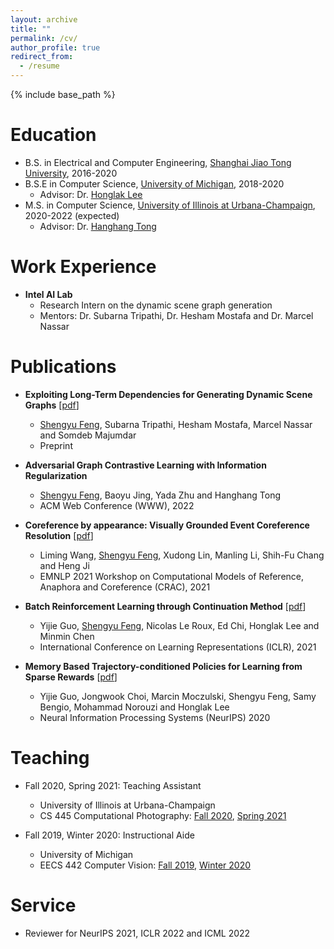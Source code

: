 ```yaml
---
layout: archive
title: ""
permalink: /cv/
author_profile: true
redirect_from:
  - /resume
---
```


{% include base_path %}

Education
======
* B.S. in Electrical and Computer Engineering, [Shanghai Jiao Tong University](https://en.sjtu.edu.cn/), 2016-2020 
* B.S.E in Computer Science, [University of Michigan](https://umich.edu/), 2018-2020
    * Advisor: Dr. [Honglak Lee](https://web.eecs.umich.edu/~honglak/hl_news.html)
* M.S. in Computer Science, [University of Illinois at Urbana-Champaign](https://illinois.edu/), 2020-2022 (expected)
    * Advisor: Dr. [Hanghang Tong](http://tonghanghang.org/)

Work Experience
======

* **Intel AI Lab**
  * Research Intern on the dynamic scene graph generation
  * Mentors: Dr. Subarna Tripathi, Dr. Hesham Mostafa and Dr. Marcel Nassar



Publications
======

* **Exploiting Long-Term Dependencies for Generating Dynamic Scene Graphs** \[[pdf](https://arxiv.org/abs/2112.09828)\]
  * <ins>Shengyu Feng</ins>, Subarna Tripathi, Hesham Mostafa, Marcel Nassar and Somdeb Majumdar
  * Preprint

* **Adversarial Graph Contrastive Learning with Information Regularization**
  * <ins>Shengyu Feng</ins>, Baoyu Jing, Yada Zhu and Hanghang Tong
  * ACM Web Conference (WWW), 2022
  
* **Coreference by appearance: Visually Grounded Event Coreference Resolution** \[[pdf](https://aclanthology.org/2021.crac-1.14.pdf)\]
  * Liming Wang, <ins>Shengyu Feng</ins>, Xudong Lin, Manling Li, Shih-Fu Chang and Heng Ji
  * EMNLP 2021 Workshop on Computational Models of Reference, Anaphora and Coreference (CRAC), 2021

* **Batch Reinforcement Learning through Continuation Method** \[[pdf](https://openreview.net/pdf?id=po-DLlBuAuz)\]
    * Yijie Guo, <ins>Shengyu Feng</ins>, Nicolas Le Roux, Ed Chi, Honglak Lee and Minmin Chen
    * International Conference on Learning Representations (ICLR), 2021 

* **Memory Based Trajectory-conditioned Policies for Learning from Sparse Rewards** \[[pdf](https://openreview.net/pdf?id=Byg5KyHYwr)\]
  *  Yijie Guo, Jongwook Choi, Marcin Moczulski, Shengyu Feng, Samy Bengio, Mohammad Norouzi and Honglak Lee
  *  Neural Information Processing Systems (NeurIPS) 2020

  
Teaching
======
* Fall 2020, Spring 2021: Teaching Assistant
  * University of Illinois at Urbana-Champaign
  * CS 445 Computational Photography: [Fall 2020](https://courses.engr.illinois.edu/cs445/fa2020/), [Spring 2021](https://courses.engr.illinois.edu/cs445/sp2021/)

* Fall 2019, Winter 2020: Instructional Aide
  * University of Michigan
  * EECS 442 Computer Vision: [Fall 2019](https://web.eecs.umich.edu/~fouhey/teaching/EECS442_F19/), [Winter 2020](https://web.eecs.umich.edu/~justincj/teaching/eecs442/WI2020/)
  
Service 
======
* Reviewer for NeurIPS 2021, ICLR 2022 and ICML 2022
